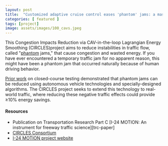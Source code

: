 ```yaml
---
layout: post
title:  "Customized adaptive cruise control eases 'phantom' jams: a massive field experiment"
categories: [ featured ]
tags: [project]
image: assets/images/100_cavs.jpeg
---
```

This Congestion Impacts Reduction via CAV-in-the-loop Lagrangian Energy Smoothing (CIRCLES)project aims to reduce instabilities in traffic flow, called "[phantom][phantom] jams," that cause congestion and wasted energy. If you have ever encountered a temporary traffic jam for no apparent reason, this might have been a phantom jam that occurred naturally because of human driving behavior.

[Prior work][dissipation] on closed-course testing demonstrated that phantom jams can be reduced using autonomous vehicle technologies and specially-designed algorithms. The CIRCLES project seeks to extend this technology to real-world traffic, where reducing these negative traffic effects could provide ≥10% energy savings.

#### Resources
- Publication on Transportation Research Part C [I-24 MOTION: An instrument for freeway traffic science][trc-paper]
- [CIRCLES Consortium][circles]
- [I-24 MOTION project website][i-24motion]

[i-24motion]: https://i24motion.org
[circles]: https://circles-consortium.github.io/
[phantom]: https://ed.ted.com/lessons/what-is-phantom-traffic-and-why-is-it-ruining-your-life-benjamin-seibold
[dissipation]: https://phantomjams.github.io/



